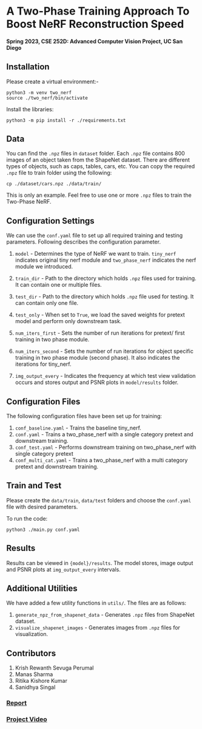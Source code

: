 # A Two-Phase Training Approach To Boost NeRF Reconstruction Speed
#### Spring 2023, CSE 252D: Advanced Computer Vision Project, UC San Diego

## Installation
Please create a virtual environment:-
```commandline
python3 -m venv two_nerf
source ./two_nerf/bin/activate
```

Install the libraries:
```commandline
python3 -m pip install -r ./requirements.txt
```

## Data
You can find the `.npz` files in `dataset` folder. Each `.npz` file contains 800 images of an object taken from the ShapeNet
dataset. There are different types of objects, such as caps, tables, cars, etc. You can copy the 
required `.npz` file to train folder using the following:
```commandline
cp ./dataset/cars.npz ./data/train/
```
This is only an example. Feel free to use one or more `.npz` files to train the Two-Phase NeRF. 

## Configuration Settings
We can use the `conf.yaml` file to set up all required training and testing parameters. Following describes the configuration parameter.

1. `model` - Determines the type of NeRF we want to train. `tiny_nerf` indicates original tiny nerf module and `two_phase_nerf` indicates the nerf module we introduced.

2. `train_dir` - Path to the directory which holds `.npz` files used for training. It can contain one or multiple files.

3. `test_dir` - Path to the directory which holds `.npz` file used for testing. It can contain only one file. 

4. `test_only` - When set to `True`, we load the saved weights for pretext model and perform only downstream task.

5. `num_iters_first` - Sets the number of run iterations for pretext/ first training in two phase module.

6. `num_iters_second` - Sets the number of run iterations for object specific training in two phase module (second phase). It also indicates the iterations for tiny_nerf.

7. `img_output_every` - Indicates the frequency at which test view validation occurs and stores output and PSNR plots in `model/results` folder.

## Configuration Files
The following configuration files have been set up for training:

1. `conf_baseline.yaml` - Trains the baseline tiny_nerf.
2. `conf.yaml` - Trains a two_phase_nerf with a single category pretext and downstream training.
3. `conf_test.yaml` - Performs downstream training on two_phase_nerf with single category pretext
4. `conf_multi_cat.yaml` - Trains a two_phase_nerf with a multi category pretext and downstream training.

## Train and Test
Please create the `data/train`, `data/test` folders and choose the `conf.yaml` file with desired parameters.

To run the code:
```commandline
python3 ./main.py conf.yaml
```

## Results
Results can be viewed in `{model}/results`. The model stores, image output and PSNR plots at `img_output_every` intervals.

## Additional Utilities
We have added a few utility functions in `utils/`. The files are as follows:

1. `generate_npz_from_shapenet_data` - Generates `.npz` files from ShapeNet dataset.
2. `visualize_shapenet_images` - Generates images from `.npz` files for visualization.

## Contributors
1. Krish Rewanth Sevuga Perumal
2. Manas Sharma
3. Ritika Kishore Kumar
4. Sanidhya Singal

### [Report](https://github.com/sayhitosandy/Two_Phase_NeRF/blob/master/NeRF_Project_Report.pdf)
### [Project Video](https://drive.google.com/file/d/1EhKgIa5kKkrdCRV-tMHIqjBYW0Bi4rND/view?usp=sharing)
